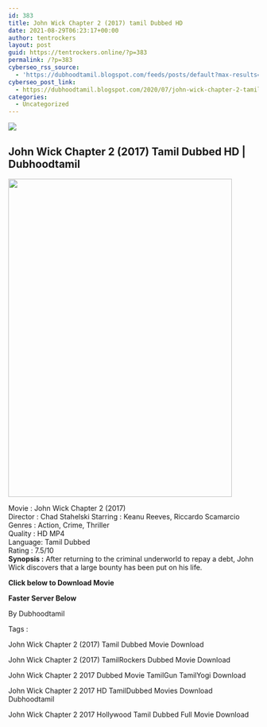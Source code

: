 ```yaml
---
id: 383
title: John Wick Chapter 2 (2017) tamil Dubbed HD
date: 2021-08-29T06:23:17+00:00
author: tentrockers
layout: post
guid: https://tentrockers.online/?p=383
permalink: /?p=383
cyberseo_rss_source:
  - 'https://dubhoodtamil.blogspot.com/feeds/posts/default?max-results=150&start-index=151'
cyberseo_post_link:
  - https://dubhoodtamil.blogspot.com/2020/07/john-wick-chapter-2-tamil-dubbed-hd.html
categories:
  - Uncategorized
---
```

<div class="media_block">
  <img src="https://1.bp.blogspot.com/-1DYL9se9iEg/Xvx-2SQwQAI/AAAAAAAABmU/xKkz6siKvbAzAzUr6uZoszOcdA5Wd5QKQCNcBGAsYHQ/s72-c/2cffc1f8759c01ee3b87dbe1f0689b2c.jpg" class="media_thumbnail" />
</div>

<div dir="ltr" trbidi="on" readability="24.470588235294">
  <h2>
    <span>John Wick Chapter 2 (2017) Tamil Dubbed HD | Dubhoodtamil</span>
  </h2>
  
  <div class="separator">
    <a href="https://1.bp.blogspot.com/-1DYL9se9iEg/Xvx-2SQwQAI/AAAAAAAABmU/xKkz6siKvbAzAzUr6uZoszOcdA5Wd5QKQCNcBGAsYHQ/s1600/2cffc1f8759c01ee3b87dbe1f0689b2c.jpg" imageanchor="1"><img loading="lazy" border="0" data-original-height="1600" data-original-width="1127" height="640" src="https://1.bp.blogspot.com/-1DYL9se9iEg/Xvx-2SQwQAI/AAAAAAAABmU/xKkz6siKvbAzAzUr6uZoszOcdA5Wd5QKQCNcBGAsYHQ/s640/2cffc1f8759c01ee3b87dbe1f0689b2c.jpg" width="450" /></a>
  </div>
  
  <p>
    Movie<span> </span>:<span> </span>John Wick Chapter 2 (2017)<br />Director<span> </span>:<span> </span>Chad Stahelski Starring<span> </span>:<span> </span>Keanu Reeves, Riccardo Scamarcio<br />Genres<span> </span>:<span> </span>Action, Crime, Thriller<br />Quality<span> </span>:<span> </span>HD MP4<br />Language:<span> </span>Tamil Dubbed<br />Rating<span> </span>:<span> </span>7.5/10<br /><b>Synopsis :</b> After returning to the criminal underworld to repay a debt, John Wick discovers that a large bounty has been put on his life.
  </p>
  
  <p>
    <span><b>Click below to Download Movie</b></span>
  </p>
  
  <p>
    <span><b>Faster Server Below</b></span>
  </p>
  
  <p>
    <span>By Dubhoodtamil</span>
  </p>
  
  <p>
    <span>Tags :</span>
  </p>
  
  <p>
    <span>John Wick Chapter 2 (2017) Tamil Dubbed Movie Download</span>
  </p>
  
  <p>
    <span>John Wick Chapter 2 (2017) TamilRockers Dubbed Movie Download</span>
  </p>
  
  <p>
    <span>John Wick Chapter 2 2017 Dubbed Movie TamilGun TamilYogi Download</span>
  </p>
  
  <p>
    <span>John Wick Chapter 2 2017 HD TamilDubbed Movies Download Dubhoodtamil</span>
  </p>
  
  <p>
    <span>John Wick Chapter 2 2017 Hollywood Tamil Dubbed Full Movie Download</span>
  </p>
</div>